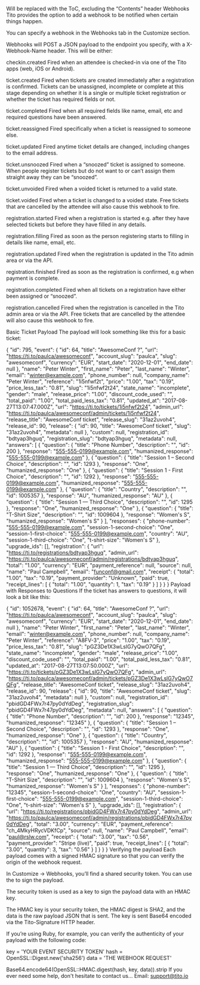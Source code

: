 Will be replaced with the ToC, excluding the “Contents” header
Webhooks
Tito provides the option to add a webhook to be notified when certain things happen.

You can specify a webhook in the Webhooks tab in the Customize section.

Webhooks will POST a JSON payload to the endpoint you specify, with a X-Webhook-Name header. This will be either:

checkin.created
Fired when an attendee is checked-in via one of the Tito apps (web, iOS or Android).

ticket.created
Fired when tickets are created immediately after a registration is confirmed. Tickets can be unassigned, incomplete or complete at this stage depending on whether it is a single or multiple ticket registration or whether the ticket has required fields or not.

ticket.completed
Fired when all required fields like name, email, etc and required questions have been answered.

ticket.reassigned
Fired specifically when a ticket is reassigned to someone else.

ticket.updated
Fired anytime ticket details are changed, including changes to the email address.

ticket.unsnoozed
Fired when a “snoozed” ticket is assigned to someone. When people register tickets but do not want to or can’t assign them straight away they can be “snoozed”.

ticket.unvoided
Fired when a voided ticket is returned to a valid state.

ticket.voided
Fired when a ticket is changed to a voided state. Free tickets that are cancelled by the attendee will also cause this webhook to fire.

registration.started
Fired when a registration is started e.g. after they have selected tickets but before they have filled in any details.

registration.filling
Fired as soon as the person registering starts to filling in details like name, email, etc.

registration.updated
Fired when the registration is updated in the Tito admin area or via the API.

registration.finished
Fired as soon as the registration is confirmed, e.g when payment is complete.

registration.completed
Fired when all tickets on a registration have either been assigned or “snoozed”.

registration.cancelled
Fired when the registration is cancelled in the Tito admin area or via the API. Free tickets that are cancelled by the attendee will also cause this webhook to fire.

Basic Ticket Payload
The payload will look something like this for a basic ticket:

{
  "id": 795,
  "event": {
    "id": 64,
    "title": "AwesomeConf ?",
    "url": "https://ti.to/paulca/awesomeconf",
    "account_slug": "paulca",
    "slug": "awesomeconf",
    "currency": "EUR",
    "start_date": "2020-12-01",
    "end_date": null
  },
  "name": "Peter Winter",
  "first_name": "Peter",
  "last_name": "Winter",
  "email": "winter@example.com",
  "phone_number": null,
  "company_name": "Peter Winter",
  "reference": "1i5nfwf2t",
  "price": "1.00",
  "tax": "0.19",
  "price_less_tax": "0.81",
  "slug": "1i5nfwf2t24",
  "state_name": "incomplete",
  "gender": "male",
  "release_price": "1.00",
  "discount_code_used": "",
  "total_paid": "1.00",
  "total_paid_less_tax": "0.81",
  "updated_at": "2017-08-27T13:07:47.000Z",
  "url": "https://ti.to/tickets/1i5nfwf2t24",
  "admin_url": "https://ti.to/paulca/awesomeconf/admin/tickets/1i5nfwf2t24",
  "release_title": "AwesomeConf ticket",
  "release_slug": "31az2uvoh4",
  "release_id": 90,
  "release": {
    "id": 90,
    "title": "AwesomeConf ticket",
    "slug": "31az2uvoh4",
    "metadata": null
  },
  "custom": null,
  "registration_id": "bdtyap3hguq",
  "registration_slug": "bdtyap3hguq",
  "metadata": null,
  "answers": [
    {
      "question": {
        "title": "Phone Number",
        "description": "",
        "id": 200
      },
      "response": "555-555-0199@example.com",
      "humanized_response": "555-555-0199@example.com"
    },
    {
      "question": {
        "title": "Session 1 – Second Choice",
        "description": "",
        "id": 1293
      },
      "response": "One",
      "humanized_response": "One"
    },
    {
      "question": {
        "title": "Session 1 - First Choice",
        "description": "",
        "id": 1292
      },
      "response": "555-555-0199@example.com",
      "humanized_response": "555-555-0199@example.com"
    },
    {
      "question": {
        "title": "Country",
        "description": "",
        "id": 1005357
      },
      "response": "AU",
      "humanized_response": "AU"
    },
    {
      "question": {
        "title": "Session 1 — Third Choice",
        "description": "",
        "id": 1295
      },
      "response": "One",
      "humanized_response": "One"
    },
    {
      "question": {
        "title": "T-Shirt Size",
        "description": "",
        "id": 1009604
      },
      "response": "Women's S",
      "humanized_response": "Women's S"
    }
  ],
  "responses": {
    "phone-number": "555-555-0199@example.com",
    "session-1-second-choice": "One",
    "session-1-first-choice": "555-555-0199@example.com",
    "country": "AU",
    "session-1-third-choice": "One",
    "t-shirt-size": "Women's S"
  },
  "upgrade_ids": [],
  "registration": {
    "url": "https://ti.to/registrations/bdtyap3hguq",
    "admin_url": "https://ti.to/paulca/awesomeconf/admin/registrations/bdtyap3hguq",
    "total": "1.00",
    "currency": "EUR",
    "payment_reference": null,
    "source": null,
    "name": "Paul Campbell",
    "email": "funconf@gmail.com",
    "receipt": {
      "total": "1.00",
      "tax": "0.19",
      "payment_provider": "Unknown",
      "paid": true,
      "receipt_lines": [
        {
          "total": "1.00",
          "quantity": 1,
          "tax": "0.19"
        }
      ]
    }
  }
}
Payload with Responses to Questions
If the ticket has answers to questions, it will look a bit like this:

{
  "id": 1052678,
  "event": {
    "id": 64,
    "title": "AwesomeConf ?",
    "url": "https://ti.to/paulca/awesomeconf",
    "account_slug": "paulca",
    "slug": "awesomeconf",
    "currency": "EUR",
    "start_date": "2020-12-01",
    "end_date": null
  },
  "name": "Peter Winter",
  "first_name": "Peter",
  "last_name": "Winter",
  "email": "winter@example.com",
  "phone_number": null,
  "company_name": "Peter Winter",
  "reference": "A8FV-3",
  "price": "1.00",
  "tax": "0.19",
  "price_less_tax": "0.81",
  "slug": "pGZ3De1X3wLslG7yQwO7QFg",
  "state_name": "incomplete",
  "gender": "male",
  "release_price": "1.00",
  "discount_code_used": "",
  "total_paid": "1.00",
  "total_paid_less_tax": "0.81",
  "updated_at": "2017-08-27T13:07:50.000Z",
  "url": "https://ti.to/tickets/pGZ3De1X3wLslG7yQwO7QFg",
  "admin_url": "https://ti.to/paulca/awesomeconf/admin/tickets/pGZ3De1X3wLslG7yQwO7QFg",
  "release_title": "AwesomeConf ticket",
  "release_slug": "31az2uvoh4",
  "release_id": 90,
  "release": {
    "id": 90,
    "title": "AwesomeConf ticket",
    "slug": "31az2uvoh4",
    "metadata": null
  },
  "custom": null,
  "registration_id": "pbidGD4FWx7r47py0dYdDeg",
  "registration_slug": "pbidGD4FWx7r47py0dYdDeg",
  "metadata": null,
  "answers": [
    {
      "question": {
        "title": "Phone Number",
        "description": "",
        "id": 200
      },
      "response": "12345",
      "humanized_response": "12345"
    },
    {
      "question": {
        "title": "Session 1 – Second Choice",
        "description": "",
        "id": 1293
      },
      "response": "One",
      "humanized_response": "One"
    },
    {
      "question": {
        "title": "Country",
        "description": "",
        "id": 1005357
      },
      "response": "AU",
      "humanized_response": "AU"
    },
    {
      "question": {
        "title": "Session 1 - First Choice",
        "description": "",
        "id": 1292
      },
      "response": "555-555-0199@example.com",
      "humanized_response": "555-555-0199@example.com"
    },
    {
      "question": {
        "title": "Session 1 — Third Choice",
        "description": "",
        "id": 1295
      },
      "response": "One",
      "humanized_response": "One"
    },
    {
      "question": {
        "title": "T-Shirt Size",
        "description": "",
        "id": 1009604
      },
      "response": "Women's S",
      "humanized_response": "Women's S"
    }
  ],
  "responses": {
    "phone-number": "12345",
    "session-1-second-choice": "One",
    "country": "AU",
    "session-1-first-choice": "555-555-0199@example.com",
    "session-1-third-choice": "One",
    "t-shirt-size": "Women's S"
  },
  "upgrade_ids": [],
  "registration": {
    "url": "https://ti.to/registrations/pbidGD4FWx7r47py0dYdDeg",
    "admin_url": "https://ti.to/paulca/awesomeconf/admin/registrations/pbidGD4FWx7r47py0dYdDeg",
    "total": "3.00",
    "currency": "EUR",
    "payment_reference": "ch_4MkyHRycVDKfCp",
    "source": null,
    "name": "Paul Campbell",
    "email": "paul@rslw.com",
    "receipt": {
      "total": "3.00",
      "tax": "0.56",
      "payment_provider": "Stripe (live)",
      "paid": true,
      "receipt_lines": [
        {
          "total": "3.00",
          "quantity": 3,
          "tax": "0.56"
        }
      ]
    }
  }
}
Verifying the payload
Each payload comes with a signed HMAC signature so that you can verify the origin of the webhook request.

In Customize -> Webhooks, you’ll find a shared security token. You can use the to sign the payload.

The security token is used as a key to sign the payload data with an HMAC key.

The HMAC key is your security token, the HMAC digest is SHA2, and the data is the raw payload JSON that is sent. The key is sent Base64 encoded via the Tito-Signature HTTP header.

If you’re using Ruby, for example, you can verify the authenticity of your payload with the following code:

key = 'YOUR EVENT SECURITY TOKEN'
hash = OpenSSL::Digest.new('sha256')
data = 'THE WEBHOOK REQUEST'

Base64.encode64(OpenSSL::HMAC.digest(hash, key, data)).strip
If you ever need some help, don't hesitate to contact us…
Email: support@tito.io
